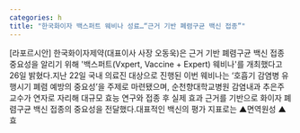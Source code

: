 ```yaml
---
categories: h
title: "한국화이자 백스퍼트 웨비나 성료…“근거 기반 폐렴구균 백신 접종”"
---
```

[라포르시안] 한국화이자제약(대표이사 사장 오동욱)은 근거 기반 폐렴구균 백신 접종 중요성을 알리기 위해 &#39;백스퍼트(Vxpert, Vaccine + Expert) 웨비나&#39;를 개최했다고 26일 밝혔다.지난 22일 국내 의료진 대상으로 진행된 이번 웨비나는 ‘호흡기 감염병 유행시기 폐렴 예방의 중요성’을 주제로 마련됐으며, 순천향대학교병원 감염내과 추은주 교수가 연자로 자리해 대규모 효능 연구와 접종 후 실제 효과 근거를 기반으로 화이자 폐렴구균 백신 접종의 중요성을 전달했다.대표적인 백신의 평가 지표로는 ▲면역원성 ▲효